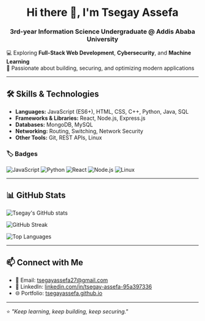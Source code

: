 <h1 align="center">Hi there 👋, I'm Tsegay Assefa</h1>
<h3 align="center">3rd-year Information Science Undergraduate @ Addis Ababa University</h3>

💻 Exploring **Full-Stack Web Development**, **Cybersecurity**, and **Machine Learning**  
🚀 Passionate about building, securing, and optimizing modern applications  

---

## 🛠 Skills & Technologies  

- **Languages:** JavaScript (ES6+), HTML, CSS, C++, Python, Java, SQL  
- **Frameworks & Libraries:** React, Node.js, Express.js  
- **Databases:** MongoDB, MySQL  
- **Networking:** Routing, Switching, Network Security  
- **Other Tools:** Git, REST APIs, Linux  

### 🏷 Badges
![JavaScript](https://img.shields.io/badge/-JavaScript-F7DF1E?style=for-the-badge&logo=javascript&logoColor=000)
![Python](https://img.shields.io/badge/-Python-3776AB?style=for-the-badge&logo=python&logoColor=fff)
![React](https://img.shields.io/badge/-React-61DAFB?style=for-the-badge&logo=react&logoColor=000)
![Node.js](https://img.shields.io/badge/-Node.js-339933?style=for-the-badge&logo=node.js&logoColor=fff)
![Linux](https://img.shields.io/badge/-Linux-FCC624?style=for-the-badge&logo=linux&logoColor=000)

---

## 📊 GitHub Stats  

![Tsegay's GitHub stats](https://github-readme-stats.vercel.app/api?username=TsegayIS122123&show_icons=true&theme=radical)  

![GitHub Streak](https://github-readme-streak-stats.herokuapp.com/?user=TsegayIS122123&theme=radical)  

![Top Languages](https://github-readme-stats.vercel.app/api/top-langs/?username=TsegayIS122123&layout=compact&theme=radical)  

---

## 📫 Connect with Me  
- 📧 Email: [tsegayassefa27@gmail.com](mailto:tsegayassefa27@gmail.com)  
- 💼 LinkedIn: [linkedin.com/in/tsegay-assefa-95a397336](https://linkedin.com/in/tsegay-assefa-95a397336)  
- 🌐 Portfolio: [tsegayassefa.github.io](https://tsegayassefa.github.io)  

---

⭐ *"Keep learning, keep building, keep securing."*
